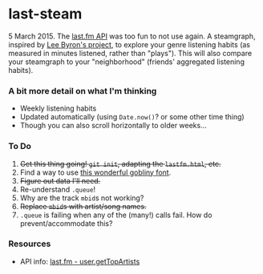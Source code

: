 last-steam
=======

5 March 2015. The [last.fm API](http://www.last.fm/api) was too fun to not use again. A steamgraph, inspired by [Lee Byron's project](http://www.leebyron.com/what/lastfm/), to explore your genre listening habits (as measured in minutes listened, rather than "plays"). This will also compare your steamgraph to your "neighborhood" (friends' aggregated listening habits).

### A bit more detail on what I'm thinking

* Weekly listening habits
* Updated automatically (using `Date.now()`? or some other time thing)
* Though you can also scroll horizontally to older weeks...


### To Do
1. ~~Get this thing going! `git init`, adapting the `lastfm.html`, etc.~~
2. Find a way to use [this wonderful gobliny font](https://www.google.com/fonts/specimen/Astloch).
3. ~~Figure out data I'll need.~~
4. Re-understand `.queue`!
5. Why are the track `mbid`s not working?
6. ~~Replace `mbid`s with artist/song names.~~
7. `.queue` is failing when any of the (many!) calls fail. How do prevent/accommodate this?


### Resources

* API info: [last.fm - user.getTopArtists](http://www.last.fm/api/show/user.getTopArtists)




